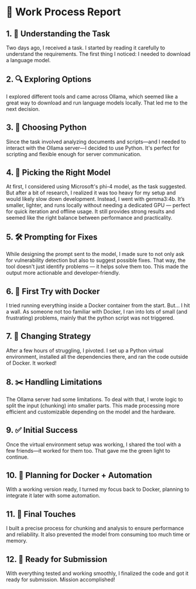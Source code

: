 # 🧠 Work Process Report
## 1. 📖 Understanding the Task
Two days ago, I received a task. I started by reading it carefully to understand the requirements. The first thing I noticed: I needed to download a language model.
## 2. 🔍 Exploring Options
I explored different tools and came across Ollama, which seemed like a great way to download and run language models locally. That led me to the next decision.
## 3. 🐍 Choosing Python
Since the task involved analyzing documents and scripts—and I needed to interact with the Ollama server—I decided to use Python. It's perfect for scripting and flexible enough for server communication.
## 4. 🧠 Picking the Right Model
At first, I considered using Microsoft's phi-4 model, as the task suggested. But after a bit of research, I realized it was too heavy for my setup and would likely slow down development. Instead, I went with gemma3:4b. It’s smaller, lighter, and runs locally without needing a dedicated GPU — perfect for quick iteration and offline usage. It still provides strong results and seemed like the right balance between performance and practicality.
## 5. 🛠 Prompting for Fixes
While designing the prompt sent to the model, I made sure to not only ask for vulnerability detection but also to suggest possible fixes. That way, the tool doesn't just identify problems — it helps solve them too. This made the output more actionable and developer-friendly.
## 6. 🐳 First Try with Docker
I tried running everything inside a Docker container from the start. But... I hit a wall. As someone not too familiar with Docker, I ran into lots of small (and frustrating) problems, mainly that the python script was not triggered.  
## 7. 🔄 Changing Strategy
After a few hours of struggling, I pivoted. I set up a Python virtual environment, installed all the dependencies there, and ran the code outside of Docker. It worked!
## 8. ✂️ Handling Limitations
The Ollama server had some limitations. To deal with that, I wrote logic to split the input (chunking) into smaller parts. This made processing more efficient and customizable depending on the model and the hardware.
## 9. ✅ Initial Success
Once the virtual environment setup was working, I shared the tool with a few friends—it worked for them too. That gave me the green light to continue.
## 10. 🧪 Planning for Docker + Automation
With a working version ready, I turned my focus back to Docker, planning to integrate it later with some automation.
## 11. 🧩 Final Touches 
I built a precise process for chunking and analysis to ensure performance and reliability. It also prevented the model from consuming too much time or memory.
## 12. 🚀 Ready for Submission
With everything tested and working smoothly, I finalized the code and got it ready for submission. Mission accomplished!
